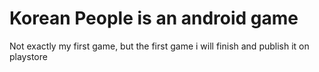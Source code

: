 # Korean People is an android game
Not exactly my first game, but the first game i will finish and publish it on playstore
